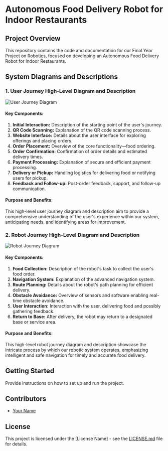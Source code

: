 # Autonomous Food Delivery Robot for Indoor Restaurants

## Project Overview

This repository contains the code and documentation for our Final Year Project on Robotics, focused on developing an Autonomous Food Delivery Robot for Indoor Restaurants.

## System Diagrams and Descriptions

### 1. User Journey High-Level Diagram and Description

![User Journey Diagram](path/to/user_journey_diagram.png)

#### Key Components:

1. **Initial Interaction:** Description of the starting point of the user's journey.
2. **QR Code Scanning:** Explanation of the QR code scanning process.
3. **Website Interface:** Details about the user interface for exploring offerings and placing orders.
4. **Order Placement:** Overview of the core functionality—food ordering.
5. **Order Confirmation:** Confirmation of order details and estimated delivery times.
6. **Payment Processing:** Explanation of secure and efficient payment processing.
7. **Delivery or Pickup:** Handling logistics for delivering food or notifying users for pickup.
8. **Feedback and Follow-up:** Post-order feedback, support, and follow-up communication.

#### Purpose and Benefits:

This high-level user journey diagram and description aim to provide a comprehensive understanding of the user's experience within our system, anticipating needs, and identifying areas for improvement.

### 2. Robot Journey High-Level Diagram and Description

![Robot Journey Diagram](path/to/robot_journey_diagram.png)

#### Key Components:

1. **Food Collection:** Description of the robot's task to collect the user's food order.
2. **Navigation System:** Explanation of the advanced navigation system.
3. **Route Planning:** Details about the robot's path planning for efficient delivery.
4. **Obstacle Avoidance:** Overview of sensors and software enabling real-time obstacle avoidance.
5. **User Interaction:** Interaction with the user, delivering food and possibly gathering feedback.
6. **Return to Base:** After delivery, the robot may return to a designated base or service area.

#### Purpose and Benefits:

This high-level robot journey diagram and description showcase the intricate process by which our robotic system operates, emphasizing intelligent and safe navigation for timely and accurate food delivery.

## Getting Started

Provide instructions on how to set up and run the project.

## Contributors

- [Your Name](link-to-your-github-profile)

## License

This project is licensed under the [License Name] - see the [LICENSE.md](LICENSE.md) file for details.
